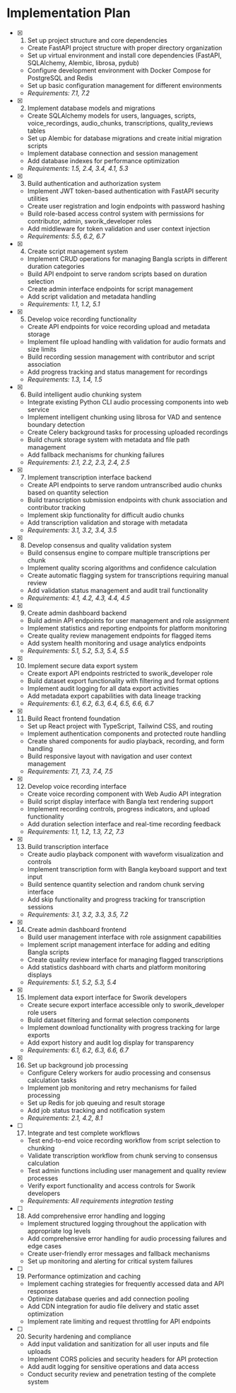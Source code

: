 # Implementation Plan

- [x] 1. Set up project structure and core dependencies
  - Create FastAPI project structure with proper directory organization
  - Set up virtual environment and install core dependencies (FastAPI, SQLAlchemy, Alembic, librosa, pydub)
  - Configure development environment with Docker Compose for PostgreSQL and Redis
  - Set up basic configuration management for different environments
  - _Requirements: 7.1, 7.2_

- [x] 2. Implement database models and migrations
  - Create SQLAlchemy models for users, languages, scripts, voice_recordings, audio_chunks, transcriptions, quality_reviews tables
  - Set up Alembic for database migrations and create initial migration scripts
  - Implement database connection and session management
  - Add database indexes for performance optimization
  - _Requirements: 1.5, 2.4, 3.4, 4.1, 5.3_

- [x] 3. Build authentication and authorization system
  - Implement JWT token-based authentication with FastAPI security utilities
  - Create user registration and login endpoints with password hashing
  - Build role-based access control system with permissions for contributor, admin, sworik_developer roles
  - Add middleware for token validation and user context injection
  - _Requirements: 5.5, 6.2, 6.7_

- [x] 4. Create script management system
  - Implement CRUD operations for managing Bangla scripts in different duration categories
  - Build API endpoint to serve random scripts based on duration selection
  - Create admin interface endpoints for script management
  - Add script validation and metadata handling
  - _Requirements: 1.1, 1.2, 5.1_

- [x] 5. Develop voice recording functionality
  - Create API endpoints for voice recording upload and metadata storage
  - Implement file upload handling with validation for audio formats and size limits
  - Build recording session management with contributor and script association
  - Add progress tracking and status management for recordings
  - _Requirements: 1.3, 1.4, 1.5_

- [x] 6. Build intelligent audio chunking system
  - Integrate existing Python CLI audio processing components into web service
  - Implement intelligent chunking using librosa for VAD and sentence boundary detection
  - Create Celery background tasks for processing uploaded recordings
  - Build chunk storage system with metadata and file path management
  - Add fallback mechanisms for chunking failures
  - _Requirements: 2.1, 2.2, 2.3, 2.4, 2.5_

- [x] 7. Implement transcription interface backend
  - Create API endpoints to serve random untranscribed audio chunks based on quantity selection
  - Build transcription submission endpoints with chunk association and contributor tracking
  - Implement skip functionality for difficult audio chunks
  - Add transcription validation and storage with metadata
  - _Requirements: 3.1, 3.2, 3.4, 3.5_

- [x] 8. Develop consensus and quality validation system
  - Build consensus engine to compare multiple transcriptions per chunk
  - Implement quality scoring algorithms and confidence calculation
  - Create automatic flagging system for transcriptions requiring manual review
  - Add validation status management and audit trail functionality
  - _Requirements: 4.1, 4.2, 4.3, 4.4, 4.5_

- [x] 9. Create admin dashboard backend
  - Build admin API endpoints for user management and role assignment
  - Implement statistics and reporting endpoints for platform monitoring
  - Create quality review management endpoints for flagged items
  - Add system health monitoring and usage analytics endpoints
  - _Requirements: 5.1, 5.2, 5.3, 5.4, 5.5_

- [x] 10. Implement secure data export system
  - Create export API endpoints restricted to sworik_developer role
  - Build dataset export functionality with filtering and format options
  - Implement audit logging for all data export activities
  - Add metadata export capabilities with data lineage tracking
  - _Requirements: 6.1, 6.2, 6.3, 6.4, 6.5, 6.6, 6.7_

- [x] 11. Build React frontend foundation
  - Set up React project with TypeScript, Tailwind CSS, and routing
  - Implement authentication components and protected route handling
  - Create shared components for audio playback, recording, and form handling
  - Build responsive layout with navigation and user context management
  - _Requirements: 7.1, 7.3, 7.4, 7.5_

- [x] 12. Develop voice recording interface
  - Create voice recording component with Web Audio API integration
  - Build script display interface with Bangla text rendering support
  - Implement recording controls, progress indicators, and upload functionality
  - Add duration selection interface and real-time recording feedback
  - _Requirements: 1.1, 1.2, 1.3, 7.2, 7.3_

- [x] 13. Build transcription interface
  - Create audio playback component with waveform visualization and controls
  - Implement transcription form with Bangla keyboard support and text input
  - Build sentence quantity selection and random chunk serving interface
  - Add skip functionality and progress tracking for transcription sessions
  - _Requirements: 3.1, 3.2, 3.3, 3.5, 7.2_

- [x] 14. Create admin dashboard frontend
  - Build user management interface with role assignment capabilities
  - Implement script management interface for adding and editing Bangla scripts
  - Create quality review interface for managing flagged transcriptions
  - Add statistics dashboard with charts and platform monitoring displays
  - _Requirements: 5.1, 5.2, 5.3, 5.4_

- [x] 15. Implement data export interface for Sworik developers
  - Create secure export interface accessible only to sworik_developer role users
  - Build dataset filtering and format selection components
  - Implement download functionality with progress tracking for large exports
  - Add export history and audit log display for transparency
  - _Requirements: 6.1, 6.2, 6.3, 6.6, 6.7_

- [x] 16. Set up background job processing
  - Configure Celery workers for audio processing and consensus calculation tasks
  - Implement job monitoring and retry mechanisms for failed processing
  - Set up Redis for job queuing and result storage
  - Add job status tracking and notification system
  - _Requirements: 2.1, 4.2, 8.1_

- [ ] 17. Integrate and test complete workflows
  - Test end-to-end voice recording workflow from script selection to chunking
  - Validate transcription workflow from chunk serving to consensus calculation
  - Test admin functions including user management and quality review processes
  - Verify export functionality and access controls for Sworik developers
  - _Requirements: All requirements integration testing_

- [ ] 18. Add comprehensive error handling and logging
  - Implement structured logging throughout the application with appropriate log levels
  - Add comprehensive error handling for audio processing failures and edge cases
  - Create user-friendly error messages and fallback mechanisms
  - Set up monitoring and alerting for critical system failures

- [ ] 19. Performance optimization and caching
  - Implement caching strategies for frequently accessed data and API responses
  - Optimize database queries and add connection pooling
  - Add CDN integration for audio file delivery and static asset optimization
  - Implement rate limiting and request throttling for API endpoints

- [ ] 20. Security hardening and compliance
  - Add input validation and sanitization for all user inputs and file uploads
  - Implement CORS policies and security headers for API protection
  - Add audit logging for sensitive operations and data access
  - Conduct security review and penetration testing of the complete system